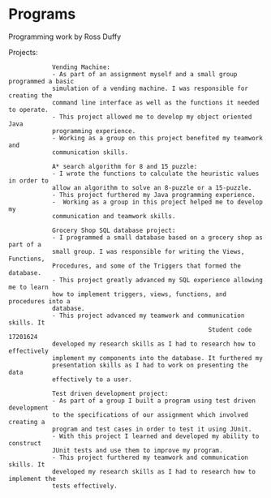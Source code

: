 # Programs
Programming work by Ross Duffy

Projects:

                Vending Machine:
                - As part of an assignment myself and a small group programmed a basic
                simulation of a vending machine. I was responsible for creating the
                command line interface as well as the functions it needed to operate.
                - This project allowed me to develop my object oriented Java
                programming experience.
                - Working as a group on this project benefited my teamwork and
                communication skills.

                A* search algorithm for 8 and 15 puzzle:
                - I wrote the functions to calculate the heuristic values in order to
                allow an algorithm to solve an 8-puzzle or a 15-puzzle.
                - This project furthered my Java programming experience.
                -  Working as a group in this project helped me to develop my
                communication and teamwork skills.

                Grocery Shop SQL database project:
                - I programmed a small database based on a grocery shop as part of a
                small group. I was responsible for writing the Views, Functions,
                Procedures, and some of the Triggers that formed the database.
                - This project greatly advanced my SQL experience allowing me to learn
                how to implement triggers, views, functions, and procedures into a
                database.
                - This project advanced my teamwork and communication skills. It
                                                           Student code    17201624
                developed my research skills as I had to research how to effectively
                implement my components into the database. It furthered my
                presentation skills as I had to work on presenting the data
                effectively to a user.

                Test driven development project:
                - As part of a group I built a program using test driven development
                to the specifications of our assignment which involved creating a
                program and test cases in order to test it using JUnit.
                - With this project I learned and developed my ability to construct
                JUnit tests and use them to improve my program.
                - This project furthered my teamwork and communication skills. It
                developed my research skills as I had to research how to implement the
                tests effectively.
